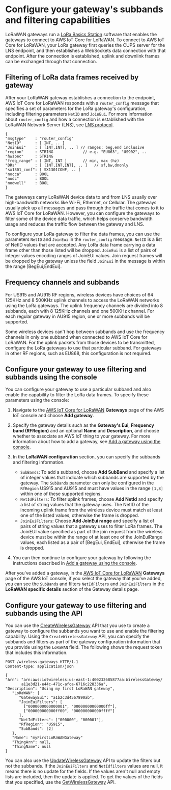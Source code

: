 # Configure your gateway's subbands and filtering capabilities<a name="connect-iot-lorawan-subband-filter-configuration"></a>

LoRaWAN gateways run a [LoRa Basics Station](https://doc.sm.tc/station) software that enables the gateways to connect to AWS IoT Core for LoRaWAN\. To connect to AWS IoT Core for LoRaWAN, your LoRa gateway first queries the CUPS server for the LNS endpoint, and then establishes a WebSockets data connection with that endpoint\. After the connection is established, uplink and downlink frames can be exchanged through that connection\.

## Filtering of LoRa data frames received by gateway<a name="connect-iot-lorawan-frequency-channels-subbands"></a>

After your LoRaWAN gateway establishes a connection to the endpoint, AWS IoT Core for LoRaWAN responds with a `router_config` message that specifies a set of parameters for the LoRa gateway's configuration, including filtering parameters `NetID` and `JoinEui`\. For more information about `router_config` and how a connection is established with the LoRaWAN Network Server \(LNS\), see [LNS protocol](https://doc.sm.tc/station/tcproto.html)\.

```
{
"msgtype"    : "router_config"
"NetID"      : [ INT, .. ]
"JoinEui"    : [ [INT,INT], .. ] // ranges: beg,end inclusive
"region"     : STRING             // e.g. "EU863", "US902", ..
"hwspec"     : STRING
"freq_range" : [ INT, INT ]       // min, max (hz)
"DRs"        : [ [INT,INT,INT], .. ]   // sf,bw,dnonly
"sx1301_conf": [ SX1301CONF, .. ]
"nocca"      : BOOL
"nodc"       : BOOL
"nodwell"    : BOOL
}
```

The gateways carry LoRaWAN device data to and from LNS usually over high\-bandwidth networks like Wi\-Fi, Ethernet, or Cellular\. The gateways usually pick up all messages and pass through the traffic that comes to it to AWS IoT Core for LoRaWAN\. However, you can configure the gateways to filter some of the device data traffic, which helps conserve bandwidth usage and reduces the traffic flow between the gateway and LNS\.

To configure your LoRa gateway to filter the data frames, you can use the parameters `NetID` and `JoinEui` in the `router_config` message\. `NetID` is a list of NetID values that are accepted\. Any LoRa data frame carrying a data frame other than those listed will be dropped\. `JoinEui` is a list of pairs of integer values encoding ranges of JoinEUI values\. Join request frames will be dropped by the gateway unless the field `JoinEui` in the message is within the range \[BegEui,EndEui\]\.

## Frequency channels and subbands<a name="connect-iot-lorawan-frequency-channels-subbands"></a>

For US915 and AU915 RF regions, wireless devices have choices of 64 125KHz and 8 500KHz uplink channels to access the LoRaWAN networks using the LoRa gateways\. The uplink frequency channels are divided into 8 subbands, each with 8 125KHz channels and one 500KHz channel\. For each regular gateway in AU915 region, one or more subbands will be supported\.

Some wireless devices can't hop between subbands and use the frequency channels in only one subband when connected to AWS IoT Core for LoRaWAN\. For the uplink packets from those devices to be transmitted, configure the LoRa gateways to use that particular subband\. For gateways in other RF regions, such as EU868, this configuration is not required\.

## Configure your gateway to use filtering and subbands using the console<a name="connect-iot-lorawan-configure-gateway-channels-console"></a>

You can configure your gateway to use a particular subband and also enable the capability to filter the LoRa data frames\. To specify these parameters using the console:

1. Navigate to the [AWS IoT Core for LoRaWAN](https://console.aws.amazon.com/iot/home#/wireless/gateways) **Gateways** page of the AWS IoT console and choose **Add gateway**\.

1. Specify the gateway details such as the **Gateway's Eui**, **Frequency band \(RFRegion\)** and an optional **Name** and **Description**, and choose whether to associate an AWS IoT thing to your gateway\. For more information about how to add a gateway, see [Add a gateway using the console](connect-iot-lorawan-onboard-gateway-add.md#connect-iot-lorawan-onboard-gateway-console)\.

1. In the **LoRaWAN configuration** section, you can specify the subbands and filtering information\.
   + `SubBands`: To add a subband, choose **Add SubBand** and specify a list of integer values that indicate which subbands are supported by the gateway\. The `SubBands` parameter can only be configured in the `RfRegion` US915 and AU915 and must have values in the range `[1,8]` within one of these supported regions\.
   + `NetIdFilters`: To filter uplink frames, choose **Add NetId** and specify a list of string values that the gateway uses\. The NetID of the incoming uplink frame from the wireless device must match at least one of the listed values, otherwise the frame is dropped\.
   + `JoinEuiFilters`: Choose **Add JoinEui range** and specify a list of pairs of string values that a gateway uses to filter LoRa frames\. The JoinEUI value specified as part of the join request from the wireless device must be within the range of at least one of the JoinEuiRange values, each listed as a pair of \[BegEui, EndEui\], otherwise the frame is dropped\.

1. You can then continue to configure your gateway by following the instructions described in [Add a gateway using the console](connect-iot-lorawan-onboard-gateway-add.md#connect-iot-lorawan-onboard-gateway-console)\.

After you've added a gateway, in the [AWS IoT Core for LoRaWAN](https://console.aws.amazon.com/iot/home#/wireless/gateways) **Gateways** page of the AWS IoT console, if you select the gateway that you've added, you can see the `SubBands` and filters `NetIdFilters` and `JoinEuiFilters` in the **LoRaWAN specific details** section of the Gateway details page\.

## Configure your gateway to use filtering and subbands using the API<a name="connect-iot-lorawan-configure-gateway-channels-api"></a>

You can use the [CreateWirelessGateway](https://docs.aws.amazon.com/iot-wireless/2020-11-22/apireference/API_CreateWirelessGateway.html) API that you use to create a gateway to configure the subbands you want to use and enable the filtering capability\. Using the `CreateWirelessGateway` API, you can specify the subbands and filters as part of the gateway configuration information that you provide using the `LoRaWAN` field\. The following shows the request token that includes this information\.

```
POST /wireless-gateways HTTP/1.1
Content-type: application/json

{
"Arn": "arn:aws:iotwireless:us-east-1:400232685877aa:WirelessGateway/
       a11e3d21-e44c-471c-afca-6716c228336a",
"Description": "Using my first LoRaWAN gateway",
   "LoRaWAN": { 
      "GatewayEui": "a1b2c3d4567890ab",
      "JoinEuiFilters": [
        ["0000000000000001", "00000000000000ff"],
        ["000000000000ff00", "000000000000ffff"]
      ],
      "NetIdFilters": ["000000", "000001"],
      "RfRegion": "US915",
      "SubBands": [2]
   },
   "Name": "myFirstLoRaWANGateway"  
   "ThingArn": null,
   "ThingName": null
}
```

You can also use the [UpdateWirelessGateway](https://docs.aws.amazon.com/iot-wireless/2020-11-22/apireference/API_UpdateWirelessGateway.html) API to update the filters but not the subbands\. If the `JoinEuiFilters` and `NetIdfilters` values are null, it means there is no update for the fields\. If the values aren't null and empty lists are included, then the update is applied\. To get the values of the fields that you specified, use the [GetWirelessGateway](https://docs.aws.amazon.com/iot-wireless/2020-11-22/apireference/API_GetWirelessGateway.html) API\.